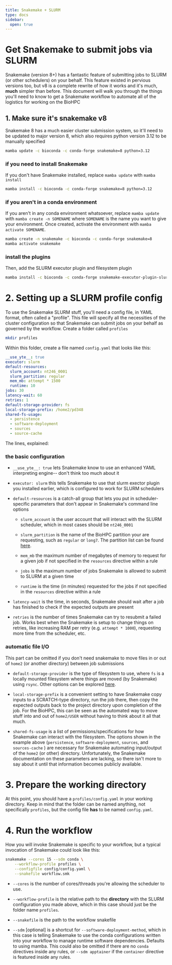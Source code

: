```yaml
---
title: Snakemake + SLURM 
type: docs
sidebar:
  open: true
---
```


# Get Snakemake to submit jobs via SLURM

Snakemake (version 8+) has a fantastic feature of submitting jobs to SLURM (or other schedulers) on your behalf. This feature existed in pervious versions too, but v8 is a complete rewrite of how it works and it's much, **much** simpler than before. This document will walk you through the things you'll need to know to get a Snakemake workflow to automate all of the logistics for working on the BioHPC

## 1. Make sure it's snakemake v8

Snakemake 8 has a much easier cluster submission system, so it'll need to be updated to major version 8, which also requires python version 3.12 to be manually specified

```bash
mamba update -c bioconda -c conda-forge snakemake=8 python=3.12
```

### if you need to install Snakemake

If you don't have Snakemake installed, replace `mamba update` with `mamba install`

```bash
mamba install -c bioconda -c conda-forge snakemake=8 python=3.12
```

### if you aren't in a conda environment

If you aren't in any conda environment whatsoever, replace `mamba update` with `mamba create -n SOMENAME` where `SOMENAME` is the name you want to give your environment. Once created, activate the environment with `mamba activate SOMENAME`.

```bash
mamba create -n snakemake -c bioconda -c conda-forge snakemake=8
mamba activate snakemake
```

### install the plugins

Then, add the SLURM executor plugin and filesystem plugin

```bash
mamba install -c bioconda -c conda-forge snakemake-executor-plugin-slurm snakemake-storage-plugin-fs
```

# 2. Setting up a SLURM profile config

To use the Snakemake SLURM stuff, you'll need a config file, in YAML format, often called a "profile". This file will specify all the necessities of the cluster configuration so that Snakemake can submit jobs on your behalf as governed by the workflow. Create a folder called `profiles` 

```bash
mkdir profiles
```

Within this folder,  create a file named `config.yaml` that looks like this:

```yaml
__use_yte__: true
executor: slurm
default-resources:
  slurm_account: nt246_0001
  slurm_partition: regular
  mem_mb: attempt * 1500
  runtime: 10
jobs: 30
latency-wait: 60
retries: 1
default-storage-provider: fs
local-storage-prefix: /home2/pd348
shared-fs-usage:
  - persistence
  - software-deployment
  - sources
  - source-cache
```

The lines, explained:

### the basic configuration

- `__use_yte__: true` lets Snakemake know to use an enhanced YAML interpreting engine-- don't think too much about it

- `executor: slurm` this tells Snakemake to use that slurm exector plugin you installed earlier, which is configured to work for SLURM schedulers

- `default-resources` is a catch-all group that lets you put in scheduler-specific parameters that don't appear in Snakemake's command line options
  
  - `slurm_account` is the user account that will interact with the SLURM scheduler, which in most cases should be `nt246_0001`
  
  - `slurm_partition` is the name of the BioHPC partition your are requesting, such as `regular` or `long7`. The partition list can be found [here](https://biohpc.cornell.edu/lab/cbsubscb_SLURM.htm).
  
  - `mem_mb` the maximum number of megabytes of memory to request for a given job if not specified in the `resources` directive within a rule
  
  - `jobs` is the maximum number of jobs Snakemake is allowed to submit to SLURM at a given time
  
  - `runtime` is the time (in minutes) requested for the jobs if not specified in the `resources` directive within a rule

- `latency-wait` is the time, in seconds, Snakemake should wait after a job has finished to check if the expected outputs are present

- `retries` is the number of times Snakemake can try to resubmit a failed job. Works best when the Snakemake is setup to change things on retries, like increasing RAM per retry (e.g. `attempt * 1000`), requesting more time from the scheduler, etc. 

### automatic file I/O

This part can be omitted if you don't need snakemake to move files in or out of `home2` (or another directory) between job submissions

- `default-storage-provider` is the type of filesystem to use, where `fs` is a locally mounted filesystem where things are moved (by Snakemake) using `rsync`. Other options can be explored [here](https://snakemake.github.io/snakemake-plugin-catalog/plugins/storage/fs.html#).

- `local-storage-prefix` is a convenient setting to have Snakemake copy inputs to a SCRATCH-type directory, run the job there, then copy the expected outputs back to the project directory upon completion of the job. For the BioHPC, this can be seen as the automated way to move stuff into and out of `home2/USER` without having to think about it all that much.

- `shared-fs-usage` is a list of permissions/specifications for how Snakemake can interact with the filesystem. The options shown in the example above (`persistence`, `software-deployment`, `sources`, and `sources-cache` ) are necessary for Snakemake automating input/output of the `home2` (or other) directory. Unfortunately, the Snakemake documentation on these parameters are lacking, so there isn't more to say about it until that information becomes publicly available.

# 3. Prepare the working directory

At this point, you should have a `profiles/config.yaml` in your working directory. Keep in mind that the folder can be named anything, not specifically `profiles`, but the config file **has** to be named `config.yaml`.

# 4. Run the workflow

How you will invoke Snakemake is specific to your workflow, but a typical invocation of Snakemake could look like this:

```bash
snakemake --cores 15 --sdm conda \
    --workflow-profile profiles \
    --configfile config/config.yaml \
    --snakefile workflow.smk
```

- `--cores` is the number of cores/threads you're allowing the scheduler to use.

- `--workflow-profile` is the relative path to the **directory** with the SLURM configuration you made above, which in this case should just be the folder name `profiles`. 

- `--snakefile` is the path to the workflow snakefile

- `--sdm` [optional] is a shortcut for `--software-deployment-method`, which in this case is telling Snakemake to use the conda configurations written into your workflow to manage runtime software dependencies. Defaults to using mamba. This could also be omitted if there are no `conda` directives inside any rules, or `--sdm apptainer` if the `container` directive is featured inside any rules. 
